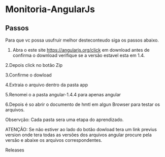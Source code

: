 # Monitoria-AngularJs 
Passos
-------

Para que vc possa usufruir melhor desteconteudo siga os passos abaixo.


1. Abra o este site https://angularjs.org/click em download antes de confirma o download verifique se a versão estavel esta em 1.4.


2.Depois click no botão Zip

3.Confirme o dowload

4.Extraia o arquivo dentro da pasta app

5.Renomei o a pasta angular-1.4.4 para apenas angular

6.Depois é so abrir o documento de hmtl em algun Browser para testar os
arquivos.


Observção: Cada pasta sera uma etapa do aprendizado.

ATENÇÃO: Se não estiver ao lado do botão dowload tera um link previus version
onde tera todas as versões dos arquivos angular procure pela versão e abaixe os arquivos correspondentes.

Releases

